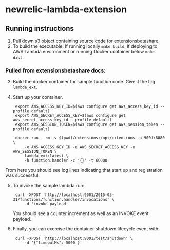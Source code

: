 # newrelic-lambda-extension

## Running instructions

1. Pull down s3 object containing source code for extensionsbetashare.
2. To build the executable: If running locally `make build`. If deploying to AWS Lambda environment or running Docker container below `make dist`.

### Pulled from extensionsbetashare docs:

3. Build the docker container for sample function code. Give it the tag `lambda_ext`.
4. Start up your container.

        export AWS_ACCESS_KEY_ID=$(aws configure get aws_access_key_id --profile default)
        export AWS_SECRET_ACCESS_KEY=$(aws configure get aws_secret_access_key_id --profile default)
        export AWS_SESSION_TOKEN=$(aws configure get aws_session_token --profile default)

        docker run --rm -v $(pwd)/extensions:/opt/extensions -p 9001:8080 \
            -e AWS_ACCESS_KEY_ID -e AWS_SECRET_ACCESS_KEY -e AWS_SESSION_TOKEN \
            lambda_ext:latest \
            -h function.handler -c '{}' -t 60000

From here you should see log lines indicating that start up and registration was successful.

5. To invoke the sample lambda run: 

        curl -XPOST 'http://localhost:9001/2015-03-31/functions/function.handler/invocations' \
            -d 'invoke-payload'

    You should see a counter increment as well as an INVOKE event payload.

6. Finally, you can exercise the container shutdown lifecycle event with:

        curl -XPOST 'http://localhost:9001/test/shutdown' \
            -d '{"timeoutMs": 5000 }'
